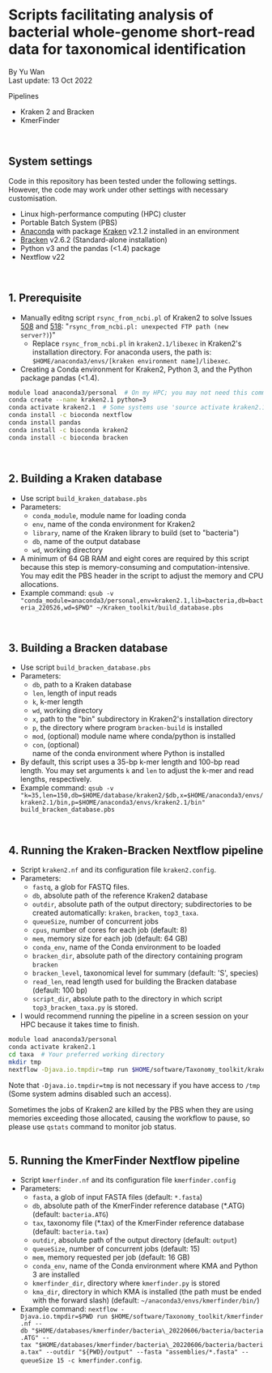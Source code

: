 # Scripts facilitating analysis of bacterial whole-genome short-read data for taxonomical identification
By Yu Wan  
Last update: 13 Oct 2022
<br/>

Pipelines
- Kraken 2 and Bracken
- KmerFinder
<br/>

## System settings
Code in this repository has been tested under the following settings. However, the code may work under other settings with necessary customisation.

- Linux high-performance computing (HPC) cluster
- Portable Batch System (PBS)
- [Anaconda](https://www.anaconda.com) with package [Kraken](https://github.com/DerrickWood/kraken2) v2.1.2 installed in an environment
- [Bracken](https://github.com/jenniferlu717/Bracken) v2.6.2 (Standard-alone installation)
- Python v3 and the pandas (<1.4) package
- Nextflow v22
<br/>  

## 1. Prerequisite
- Manually editng script `rsync_from_ncbi.pl` of Kraken2 to solve Issues [508](https://github.com/DerrickWood/kraken2/issues/508) and [518](https://github.com/DerrickWood/kraken2/issues/518): "`rsync_from_ncbi.pl: unexpected FTP path (new server?)`)"
    - Replace `rsync_from_ncbi.pl` in `kraken2.1/libexec` in Kraken2's installation directory. For anaconda users, the path is: `$HOME/anaconda3/envs/[kraken environment name]/libexec`.
- Creating a Conda environment for Kraken2, Python 3, and the Python package pandas (<1.4).

```bash
module load anaconda3/personal  # On my HPC; you may not need this command or need to load a different module
conda create --name kraken2.1 python=3
conda activate kraken2.1  # Some systems use 'source activate kraken2.1'
conda install -c bioconda nextflow
conda install pandas
conda install -c bioconda kraken2
conda install -c bioconda bracken
```
<br/>  

## 2. Building a Kraken database
- Use script `build_kraken_database.pbs`
- Parameters:
    - `conda_module`, module name for loading conda
    - `env`, name of the conda environment for Kraken2
    - `library`, name of the Kraken library to build (set to "bacteria")
    - `db`, name of the output database
    - `wd`, working directory
- A minimum of 64 GB RAM and eight cores are required by this script because this step is memory-consuming and computation-intensive. You may edit the PBS header in the script to adjust the memory and CPU allocations. 
- Example command: `qsub -v "conda_module=anaconda3/personal,env=kraken2.1,lib=bacteria,db=bacteria_220526,wd=$PWD" ~/Kraken_toolkit/build_database.pbs`
<br/>  

## 3. Building a Bracken database
- Use script `build_bracken_database.pbs`
- Parameters:
    - `db`, path to a Kraken database
    - `len`, length of input reads
    - `k`, k-mer length
    - `wd`, working directory
    - `x`, path to the "bin" subdirectory in Kraken2's installation directory
    - `p`, the directory where program `bracken-build` is installed
    - `mod`, (optional) module name where conda/python is installed
    - `con`, (optional) name of the conda environment where Python is installed
- By default, this script uses a 35-bp k-mer length and 100-bp read length. You may set arguments `k` and `len` to adjust the k-mer and read lengths, respectively.
- Example command: `qsub -v "k=35,len=150,db=$HOME/database/kraken2/$db,x=$HOME/anaconda3/envs/kraken2.1/bin,p=$HOME/anaconda3/envs/kraken2.1/bin" build_bracken_database.pbs`  
<br/>  

## 4. Running the Kraken-Bracken Nextflow pipeline
- Script `kraken2.nf` and its configuration file `kraken2.config`.
- Parameters:
    - `fastq`, a glob for FASTQ files.
    - `db`, absolute path of the reference Kraken2 database
    - `outdir`, absolute path of the output directory; subdirectories to be created automatically: `kraken`, `bracken`, `top3_taxa`.
    - `queueSize`, number of concurrent jobs
    - `cpus`, number of cores for each job (default: 8)
    - `mem`, memory size for each job (default: 64 GB)
    - `conda_env`, name of the Conda environment to be loaded
    - `bracken_dir`, absolute path of the directory containing program `bracken`
    - `bracken_level`, taxonomical level for summary (default: 'S', species)
    - `read_len`, read length used for building the Bracken database (default: 100 bp)
    - `script_dir`, absolute path to the directory in which script `top3_bracken_taxa.py` is stored.
- I would recommend running the pipeline in a screen session on your HPC because it takes time to finish.
```bash
module load anaconda3/personal
conda activate kraken2.1
cd taxa  # Your preferred working directory
mkdir tmp
nextflow -Djava.io.tmpdir=tmp run $HOME/software/Taxonomy_toolkit/kraken2.nf -c $HOME/software/Taxonomy_toolkit/kraken2.config --fastq "*_{1,2}.fastq.gz" --db $HOME/database/kraken2/bacteria_220526 --outdir "output" --bracken_level S --queueSize 10 --cpus 8 --mem 64 --conda_env kraken2.1 --bracken_dir $HOME/software/Bracken --read_len 150 --script_dir $HOME/software/Taxonomy_toolkit
```

Note that `-Djava.io.tmpdir=tmp` is not necessary if you have access to `/tmp` (Some system admins disabled such an access).

Sometimes the jobs of Kraken2 are killed by the PBS when they are using memories exceeding those allocated, causing the workflow to pause, so please use `qstats` command to monitor job status.  
<br/>  

## 5. Running the KmerFinder Nextflow pipeline
- Script `kmerfinder.nf` and its configuration file `kmerfinder.config`
- Parameters:
    - `fasta`, a glob of input FASTA files (default: `*.fasta`)
    - `db`, absolute path of the KmerFinder reference database (*.ATG) (default: `bacteria.ATG`)
    - `tax`, taxonomy file (*.tax) of the KmerFinder reference database (default: `bacteria.tax`)
    - `outdir`, absolute path of the output directory (default: `output`)
    - `queueSize`, number of concurrent jobs (default: 15)
    - `mem`, memory requested per job (default: 16 GB)
    - `conda_env`, name of the Conda environment where KMA and Python 3 are installed
    - `kmerfinder_dir`, directory where `kmerfinder.py` is stored
    - `kma_dir`, directory in which KMA is installed (the path must be ended with the forward slash) (default: `~/anaconda3/envs/kmerfinder/bin/`)
- Example command: `nextflow -Djava.io.tmpdir=$PWD run $HOME/software/Taxonomy_toolkit/kmerfinder.nf --db "$HOME/databases/kmerfinder/bacteria\_20220606/bacteria/bacteria.ATG" --tax "$HOME/databases/kmerfinder/bacteria\_20220606/bacteria/bacteria.tax" --outdir "${PWD}/output" --fasta "assemblies/*.fasta" --queueSize 15 -c kmerfinder.config`.
